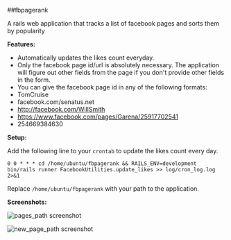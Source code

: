 ##fbpagerank

A rails web application that tracks a list of facebook pages and sorts them by popularity

**Features:**
* Automatically updates the likes count everyday.
* Only the facebook page id/url is absolutely necessary. The application will figure out other fields from the page if you don't provide other fields in the form.
* You can give the facebook page id in any of the following formats:
 * TomCruise
 * facebook.com/senatus.net
 * http://facebook.com/WillSmith
 * https://www.facebook.com/pages/Garena/25917702541
 * 254669384630
 

**Setup:**

Add the following line to your `crontab` to update the likes count every day.

```
0 0 * * * cd /home/ubuntu/fbpagerank && RAILS_ENV=development bin/rails runner FacebookUtilities.update_likes >> log/cron_log.log 2>&1
```

Replace `/home/ubuntu/fbpagerank` with your path to the application.


**Screenshots:**

![pages_path screenshot](https://raw.github.com/vigneshwaranr/fbpagerank/master/screenshots/pages_path.png "Screenshot that displays the list of pages")

![new_page_path screenshot](https://raw.github.com/vigneshwaranr/fbpagerank/master/screenshots/new_page_path.png "Screenshot that displays the list of pages")
